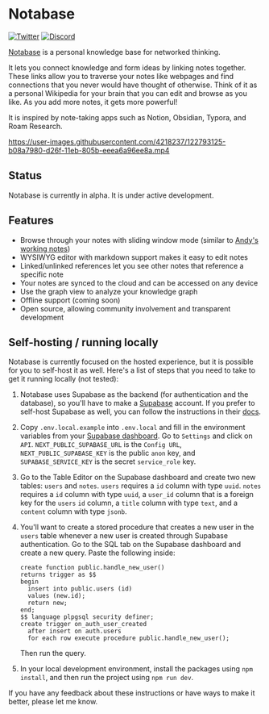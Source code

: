 # Notabase

[![Twitter](https://img.shields.io/twitter/follow/notabase?style=social)](https://twitter.com/notabase)
[![Discord](https://img.shields.io/discord/852987194619985990?label=discord&logo=discord)](https://discord.gg/BQKNRu7nv5)

[Notabase](https://notabase.io) is a personal knowledge base for networked thinking.

It lets you connect knowledge and form ideas by linking notes together. These links allow you to traverse your notes like webpages and find connections that you never would have thought of otherwise. Think of it as a personal Wikipedia for your brain that you can edit and browse as you like. As you add more notes, it gets more powerful!

It is inspired by note-taking apps such as Notion, Obsidian, Typora, and Roam Research.

https://user-images.githubusercontent.com/4218237/122793125-b08a7980-d26f-11eb-805b-eeea6a96ee8a.mp4

## Status

Notabase is currently in alpha. It is under active development.

## Features

- Browse through your notes with sliding window mode (similar to [Andy's working notes](https://notes.andymatuschak.org/About_these_notes))
- WYSIWYG editor with markdown support makes it easy to edit notes
- Linked/unlinked references let you see other notes that reference a specific note
- Your notes are synced to the cloud and can be accessed on any device
- Use the graph view to analyze your knowledge graph
- Offline support (coming soon)
- Open source, allowing community involvement and transparent development

## Self-hosting / running locally

Notabase is currently focused on the hosted experience, but it is possible for you to self-host it as well. Here's a list of steps that you need to take to get it running locally (not tested):

1. Notabase uses Supabase as the backend (for authentication and the database), so you'll have to make a [Supabase](https://supabase.io) account. If you prefer to self-host Supabase as well, you can follow the instructions in their [docs](https://supabase.io/docs/guides/self-hosting).
2. Copy `.env.local.example` into `.env.local` and fill in the environment variables from your [Supabase dashboard](https://app.supabase.io). Go to `Settings` and click on `API`. `NEXT_PUBLIC_SUPABASE_URL` is the `Config URL`, `NEXT_PUBLIC_SUPABASE_KEY` is the public `anon` key, and `SUPABASE_SERVICE_KEY` is the secret `service_role` key.
3. Go to the Table Editor on the Supabase dashboard and create two new tables: `users` and `notes`. `users` requires a `id` column with type `uuid`. `notes` requires a `id` column with type `uuid`, a `user_id` column that is a foreign key for the `users` `id` column, a `title` column with type `text`, and a `content` column with type `jsonb`.
4. You'll want to create a stored procedure that creates a new user in the `users` table whenever a new user is created through Supabase authentication. Go to the SQL tab on the Supabase dashboard and create a new query. Paste the following inside:

   ```
   create function public.handle_new_user()
   returns trigger as $$
   begin
     insert into public.users (id)
     values (new.id);
     return new;
   end;
   $$ language plpgsql security definer;
   create trigger on_auth_user_created
     after insert on auth.users
     for each row execute procedure public.handle_new_user();
   ```

   Then run the query.

5. In your local development environment, install the packages using `npm install`, and then run the project using `npm run dev`.

If you have any feedback about these instructions or have ways to make it better, please let me know.
